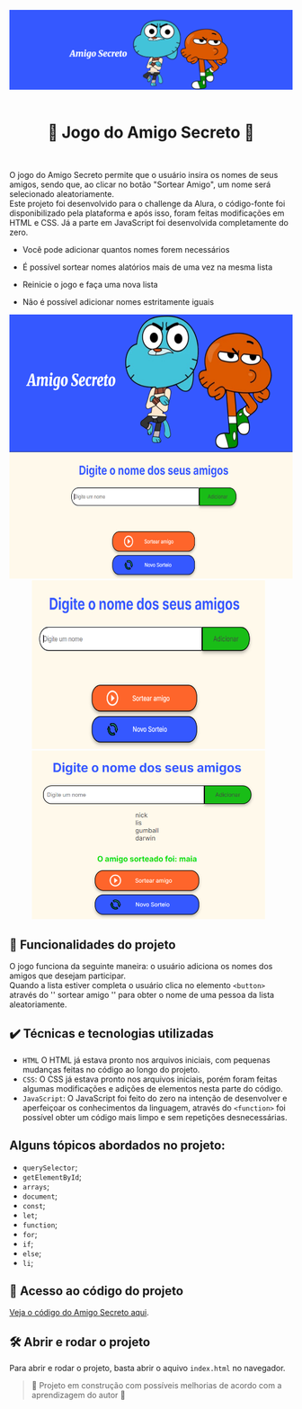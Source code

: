 ![Amigo_secreto_imagem_inicial](assets/imagemAmigoSecreto.png)
<br><br>
<h1 align="center">
    🔹 Jogo do Amigo Secreto 🔸
</h1>
<br>

O jogo do Amigo Secreto permite que o usuário insira os nomes de seus amigos, sendo que, ao clicar no botão "Sortear Amigo", um nome será selecionado aleatoriamente. <br>
Este projeto foi desenvolvido para o challenge da Alura, o código-fonte foi disponibilizado pela plataforma e após isso, foram feitas modificações em HTML e CSS. Já a parte em JavaScript foi desenvolvida completamente do zero.
- <p> Você pode adicionar quantos nomes forem necessários</p>
- <p> É possível sortear nomes alatórios mais de uma vez na mesma lista</p>
- <p> Reinicie o jogo e faça uma nova lista</p>
- <p> Não é possível adicionar nomes estritamente iguais</p>


<div align="center">
  <img src="assets/telaInicial2.png" width="900" height="470" style="display: inline-block;">
  <img src="assets/telaInicial.png" width="415" height="300" style="display: inline-block; margin-right: 10px;">
  <img src="assets/sorteado.png" width="415" height="300" style="display: inline-block; margin-right: 10px;">
</div>




## 🔨 Funcionalidades do projeto 

O jogo funciona da seguinte maneira: o usuário adiciona os nomes dos amigos que desejam participar. <br> Quando a lista estiver completa o usuário clica no elemento `<button>` através do '' sortear amigo '' para obter o nome de uma pessoa da lista aleatoriamente.

## ✔️ Técnicas e tecnologias utilizadas

- `HTML` O HTML já estava pronto nos arquivos iniciais, com pequenas mudanças feitas no código ao longo do projeto.
- `CSS`: O CSS já estava pronto nos arquivos iniciais, porém foram feitas algumas modificações e adições de elementos nesta parte do código.
- `JavaScript`: O JavaScript foi feito do zero na intenção de desenvolver e aperfeiçoar os conhecimentos da linguagem, através do `<function>` foi possível obter um código mais limpo e sem repetições desnecessárias.

## Alguns tópicos abordados no projeto:
  - `querySelector`;
  - `getElementById`;
  - `arrays`;
  - `document`;
  - `const`;
  - `let`;
  - `function`;
  - `for`;
  - `if`;
  - `else`;
  - `li`;
  

## 📁 Acesso ao código do projeto

[Veja o código do Amigo Secreto aqui](index.html).


## 🛠️ Abrir e rodar o projeto

Para abrir e rodar o projeto, basta abrir o aquivo `index.html` no navegador.

> :construction: Projeto em construção com possíveis melhorias de acordo com a aprendizagem do autor :construction: 
